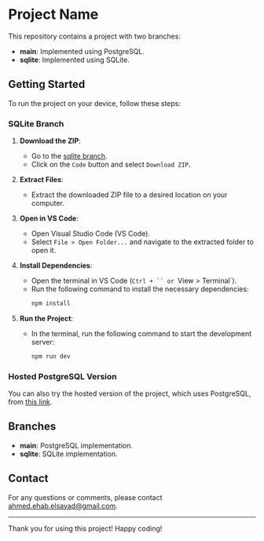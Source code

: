 # Project Name

This repository contains a project with two branches:
- **main**: Implemented using PostgreSQL.
- **sqlite**: Implemented using SQLite.

## Getting Started

To run the project on your device, follow these steps:

### SQLite Branch

1. **Download the ZIP**:
   - Go to the [sqlite branch](https://github.com/HunterXNB/Slash-Blog/tree/sqlite).
   - Click on the `Code` button and select `Download ZIP`.

2. **Extract Files**:
   - Extract the downloaded ZIP file to a desired location on your computer.

3. **Open in VS Code**:
   - Open Visual Studio Code (VS Code).
   - Select `File > Open Folder...` and navigate to the extracted folder to open it.

4. **Install Dependencies**:
   - Open the terminal in VS Code (`Ctrl + `` or `View > Terminal`).
   - Run the following command to install the necessary dependencies:
     ```bash
     npm install
     ```

5. **Run the Project**:
   - In the terminal, run the following command to start the development server:
     ```bash
     npm run dev
     ```

### Hosted PostgreSQL Version

You can also try the hosted version of the project, which uses PostgreSQL, from [this link](https://slash-blog-iqki.vercel.app/).

## Branches

- **main**: PostgreSQL implementation.
- **sqlite**: SQLite implementation.


## Contact

For any questions or comments, please contact [ahmed.ehab.elsayad@gmail.com](mailto:ahmed.ehab.elsayad@gmail.com).

---

Thank you for using this project! Happy coding!
